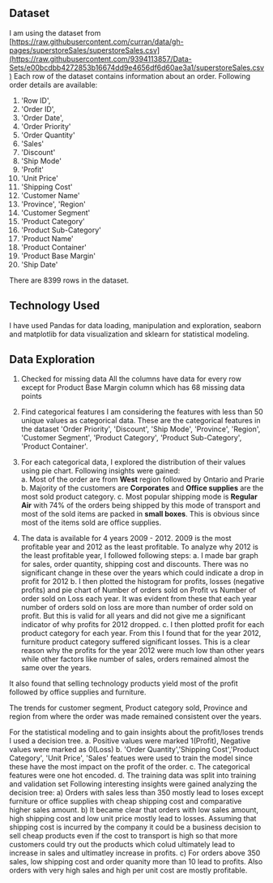 ## Dataset 
I am using the dataset from [https://raw.githubusercontent.com/curran/data/gh-pages/superstoreSales/superstoreSales.csv](https://raw.githubusercontent.com/9394113857/Data-Sets/e00bcdbb4272853b16674dd9e4656df6d60ae3a1/superstoreSales.csv)
Each row of the dataset contains information about an order. Following order details are available:
1. 'Row ID',
2. 'Order ID',
3. 'Order Date',
4. 'Order Priority'
5. 'Order Quantity'
6. 'Sales'
7. 'Discount'
8. 'Ship Mode'
9. 'Profit'
10. 'Unit Price'
11. 'Shipping Cost'
12. 'Customer Name'
13. 'Province', 'Region'
14. 'Customer Segment'
15. 'Product Category'
16.  'Product Sub-Category'
17. 'Product Name'
18. 'Product Container'
19. 'Product Base Margin'
20. 'Ship Date'

There are 8399 rows in the dataset.
## Technology Used
I have used Pandas for data loading, manipulation and exploration, seaborn and matplotlib for data visualization and sklearn for statistical modeling.

## Data Exploration
1. Checked for missing data
All the columns have data for every row except for Product Base Margin column which has 68 missing data points
2. Find categorical features
I am considering the features with less than 50 unique values as categorical data. These are the categorical features in the dataset 'Order Priority', 'Discount', 'Ship Mode', 'Province', 'Region', 'Customer Segment', 'Product Category', 'Product Sub-Category', 'Product Container'.
3. For each categorical data, I explored the distribution of their values using pie chart. Following insights were gained:  
a. Most of the order are from **West** region followed by Ontario and Prarie
b. Majority of the customers are **Corporates** and **Office supplies** are the most sold product category.
c. Most popular shipping mode is **Regular Air** with 74% of the orders being shipped by this mode of transport and most of the sold items are packed in **small boxes**. This is obvious since most of the items sold are office supplies.

4. The data is available for 4 years 2009 - 2012. 
2009 is the most profitable year and 2012 as the least profitable. To analyze why 2012 is the least profitable year, I followed following steps:
a. I made bar graph for sales, order quantity,  shipping cost and discounts. There was no significant change in these over the years which could indicate a drop in profit for 2012
b. I then plotted the histogram for profits, losses (negative profits) and pie chart of Number of orders sold on Profit vs Number of order sold on Loss each year. It was evident from these that each year number of orders sold on loss are more than number of order sold on profit. But this is valid for all years and did not give me a significant indicator of why profits for 2012 dropped.
c. I then plotted profit for each product category for each year. From this I found that for the year 2012, furniture product category suffered significant losses. This is a clear reason why the profits for the year 2012 were much low than other years while other factors like number of sales, orders remained almost the same over the years.

It also found that selling technology products yield most of the profit followed by office supplies and furniture.

The trends for customer segment, Product category sold, Province and region from where the order was made remained consistent over the years.

For the statistical modeling and to gain insights about the profit/loses trends I used a decision tree.
a. Positive values were marked 1(Profit), Negative values were marked as 0(Loss)
b. 'Order Quantity','Shipping Cost','Product Category', 'Unit Price', 'Sales' featues were used to train the model since these have the most impact on the profit of the order.
c. The categorical features were one hot encoded.
d. The training data was split into training and validation set
Following interesting insights were gained analyzing the decision tree:
a) Orders with sales less than 350 mostly lead to loses except furniture or office supplies with cheap shipping cost and comparative higher sales amount. 
b) It became clear that orders with low sales amount, high shipping cost and low unit price mostly lead to losses. Assuming that shipping cost is incurred by the company it could be a business decision to sell cheap products even if the cost to transport is high so that more customers could try out the products which colud ultimately lead to increase in sales and ultimatley increase in profits.
c) For orders above 350 sales,  low shipping cost and order quanity more than 10 lead to profits. Also orders with very high sales and high per unit cost are mostly profitable.
